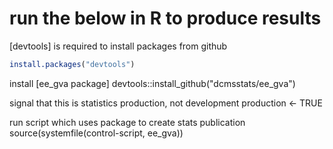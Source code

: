 # run the below in R to produce results

[devtools] is required to install packages from github
```r
install.packages("devtools")
```

install [ee_gva package]
devtools::install_github("dcmsstats/ee_gva")

signal that this is statistics production, not development
production <- TRUE

run script which uses package to create stats publication
source(systemfile(control-script, ee_gva))
